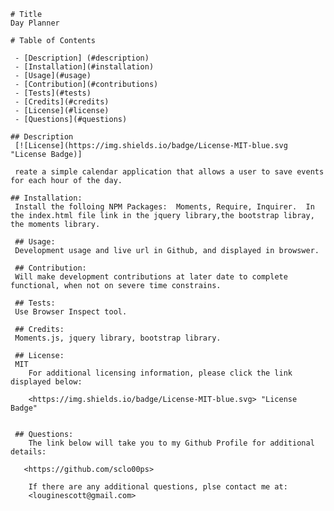 

    # Title 
    Day Planner

    # Table of Contents

     - [Description] (#description)
     - [Installation](#installation)
     - [Usage](#usage)
     - [Contribution](#contributions)
     - [Tests](#tests)
     - [Credits](#credits)
     - [License](#license)
     - [Questions](#questions)

    ## Description
     [![License](https://img.shields.io/badge/License-MIT-blue.svg "License Badge)]

     reate a simple calendar application that allows a user to save events for each hour of the day.

    ## Installation:
     Install the folloing NPM Packages:  Moments, Require, Inquirer.  In the index.html file link in the jquery library,the bootstrap libray, the moments library.

     ## Usage:
     Development usage and live url in Github, and displayed in browswer.

     ## Contribution:
     Will make development contributions at later date to complete functional, when not on severe time constrains.

     ## Tests:
     Use Browser Inspect tool.

     ## Credits:
     Moments.js, jquery library, bootstrap library.
     
     ## License:
     MIT
        For additional licensing information, please click the link displayed below:

        <https://img.shields.io/badge/License-MIT-blue.svg> "License Badge"

        
     ## Questions:
        The link below will take you to my Github Profile for additional details:

       <https://github.com/sclo00ps>
    
        If there are any additional questions, plse contact me at:  
        <louginescott@gmail.com>

    